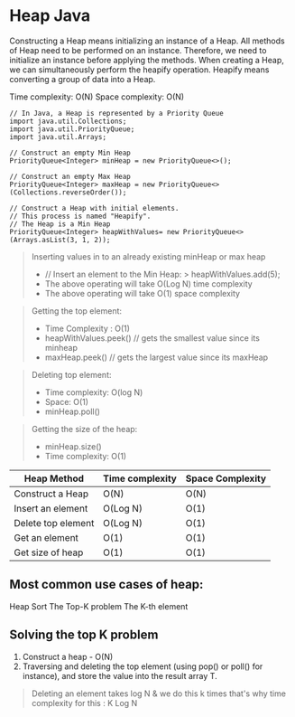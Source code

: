 # Heap Java

Constructing a Heap means initializing an instance of a Heap. All methods of Heap need to be performed on an instance. Therefore, we need to initialize an instance before applying the methods. When creating a Heap, we can simultaneously perform the heapify operation. Heapify means converting a group of data into a Heap.

Time complexity: O(N)
Space complexity: O(N)
```
// In Java, a Heap is represented by a Priority Queue
import java.util.Collections;
import java.util.PriorityQueue;
import java.util.Arrays;

// Construct an empty Min Heap
PriorityQueue<Integer> minHeap = new PriorityQueue<>();

// Construct an empty Max Heap
PriorityQueue<Integer> maxHeap = new PriorityQueue<>(Collections.reverseOrder());

// Construct a Heap with initial elements.
// This process is named "Heapify".
// The Heap is a Min Heap
PriorityQueue<Integer> heapWithValues= new PriorityQueue<>(Arrays.asList(3, 1, 2));
```

> Inserting values in to an already existing minHeap or max heap
> - // Insert an element to the Min Heap: > heapWithValues.add(5);
> - The above operating will take O(Log N) time complexity
> - The above operating will take O(1) space complexity

> Getting the top element:
> - Time Complexity : O(1)
> - heapWithValues.peek() // gets the smallest value since its minheap
> - maxHeap.peek() // gets the largest value since its maxHeap

> Deleting top element:
> - Time complexity: O(log N)
> - Space: O(1)
> - minHeap.poll()

> Getting the size of the heap:
> - minHeap.size() 
> - Time complexity: O(1)

| Heap Method        | Time complexity | Space Complexity |
|--------------------|-----------------|------------------|
| Construct a Heap   | O(N)            | O(N)             |
| Insert an element  | O(Log N)        | O(1)             |
| Delete top element | O(Log N)        | O(1)             |
| Get an element     | O(1)            | O(1)             |
| Get size of heap   | O(1)            | O(1)             |

## Most common use cases of heap:
Heap Sort
The Top-K problem
The K-th element

## Solving the top K problem
1. Construct a heap - O(N)
2. Traversing and deleting the top element (using pop() or poll() for instance), and store the value into the result array T.

> Deleting an element takes log N & we do this k times
> that's why time complexity for this : K Log N

